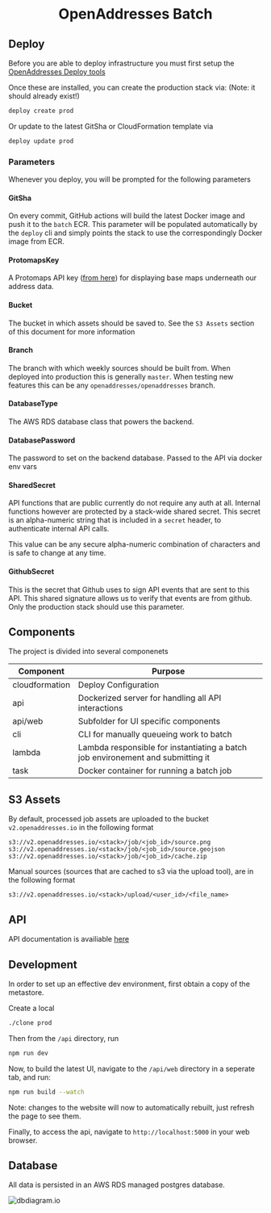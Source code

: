<h1 align=center>OpenAddresses Batch</h1>

## Deploy

Before you are able to deploy infrastructure you must first setup the [OpenAddresses Deploy tools](https://github.com/openaddresses/deploy)

Once these are installed, you can create the production stack via:
(Note: it should already exist!)

```sh
deploy create prod
```

Or update to the latest GitSha or CloudFormation template via

```sh
deploy update prod
```

### Parameters

Whenever you deploy, you will be prompted for the following parameters

#### GitSha

On every commit, GitHub actions will build the latest Docker image and push it to the `batch` ECR.
This parameter will be populated automatically by the `deploy` cli and simply points the stack
to use the correspondingly Docker image from ECR.

#### ProtomapsKey

A Protomaps API key ([from here](https://protomaps.com/dashboard)) for displaying base maps underneath our address data.

#### Bucket

The bucket in which assets should be saved to. See the `S3 Assets` section of this document for more information

#### Branch

The branch with which weekly sources should be built from. When deployed into production this is generally `master`. When
testing new features this can be any `openaddresses/openaddresses` branch.

#### DatabaseType

The AWS RDS database class that powers the backend.

#### DatabasePassword

The password to set on the backend database. Passed to the API via docker env vars

#### SharedSecret

API functions that are public currently do not require any auth at all. Internal functions however are protected
by a stack-wide shared secret. This secret is an alpha-numeric string that is included in a `secret` header, to
authenticate internal API calls.

This value can be any secure alpha-numeric combination of characters and is safe to change at any time.

#### GithubSecret

This is the secret that Github uses to sign API events that are sent to this API. This shared signature allows
us to verify that events are from github. Only the production stack should use this parameter.

## Components

The project is divided into several componenets

| Component | Purpose |
| --------- | ------- |
| cloudformation | Deploy Configuration |
| api | Dockerized server for handling all API interactions |
| api/web | Subfolder for UI specific components |
| cli | CLI for manually queueing work to batch |
| lambda | Lambda responsible for instantiating a batch job environement and submitting it |
| task | Docker container for running a batch job |

## S3 Assets

By default, processed job assets are uploaded to the bucket `v2.openaddresses.io` in the following format

```
s3://v2.openaddresses.io/<stack>/job/<job_id>/source.png
s3://v2.openaddresses.io/<stack>/job/<job_id>/source.geojson
s3://v2.openaddresses.io/<stack>/job/<job_id>/cache.zip
```

Manual sources (sources that are cached to s3 via the upload tool), are in the following format
```
s3://v2.openaddresses.io/<stack>/upload/<user_id>/<file_name>
```

## API

API documentation is availiable [here](https://batch.openaddresses.io/docs/)

## Development

In order to set up an effective dev environment, first obtain a copy of the metastore.

Create a local

```sh
./clone prod
```

Then from the `/api` directory, run

```sh
npm run dev
```

Now, to build the latest UI, navigate to the `/api/web` directory in a seperate tab, and run:

```sh
npm run build --watch
```

Note: changes to the website will now to automatically rebuilt, just refresh the page to see them.

Finally, to access the api, navigate to `http://localhost:5000` in your web browser.

## Database

All data is persisted in an AWS RDS managed postgres database.

![dbdiagram.io](./docs/db.png)
